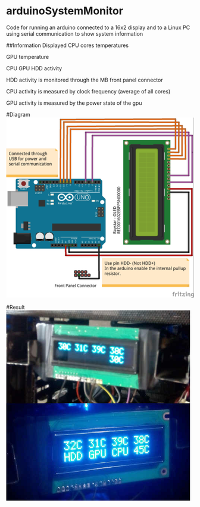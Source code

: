 # arduinoSystemMonitor
Code for running an arduino connected to a 16x2 display and to a Linux PC using serial communication to show system information

##Information Displayed
CPU cores temperatures

GPU temperature

CPU GPU HDD activity

HDD activity is monitored through the MB front panel connector

CPU activity is measured by clock frequency (average of all cores)

GPU activity is measured by the power state of the gpu

#Diagram
![Diagram](Diagram_bb.jpg)

#Result
![Result](photo.jpg)
